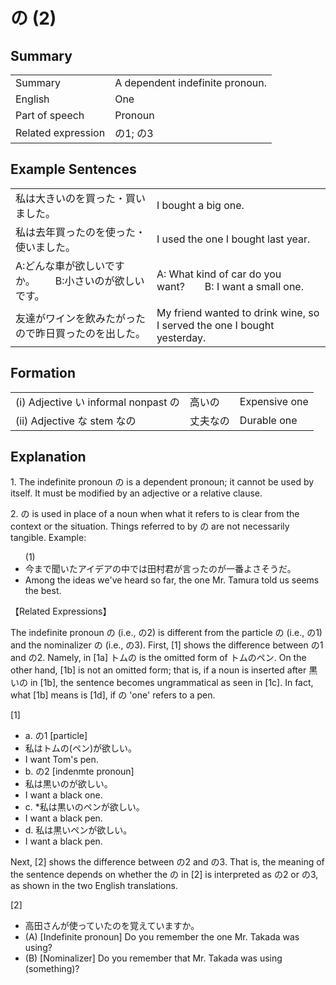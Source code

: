 # の (2)

## Summary

<table><tr>   <td>Summary</td>   <td>A dependent indefinite pronoun.</td></tr><tr>   <td>English</td>   <td>One</td></tr><tr>   <td>Part of speech</td>   <td>Pronoun</td></tr><tr>   <td>Related expression</td>   <td>の1; の3</td></tr></table>

## Example Sentences

<table><tr>   <td>私は大きいのを買った・買いました。</td>   <td>I bought a big one.</td></tr><tr>   <td>私は去年買ったのを使った・使いました。</td>   <td>I used the one I bought last year.</td></tr><tr>   <td>A:どんな車が欲しいですか。  B:小さいのが欲しいです。</td>   <td>A: What kind of car do you want?&emsp;&emsp;B: I want a small one.</td></tr><tr>   <td>友達がワインを飲みたがったので昨日買ったのを出した。</td>   <td>My friend wanted to drink wine, so I served the one I bought yesterday.</td></tr></table>

## Formation

<table class="table"> <tbody><tr class="tr head"> <td class="td"><span class="numbers">(i)</span> <span> <span class="bold">Adjective い informal    nonpast の</span></span></td> <td class="td"><span>高い<span class="concept">の</span></span> </td> <td class="td"><span>Expensive    one</span></td> </tr> <tr class="tr head"> <td class="td"><span class="numbers">(ii)</span> <span> <span class="bold">Adjective な stem なの</span></span></td> <td class="td"><span>丈夫<span class="concept">なの</span></span> </td> <td class="td"><span>Durable    one</span></td> </tr></tbody></table>

## Explanation

<p>1. The indefinite pronoun <span class="cloze">の</span> is a dependent pronoun; it cannot be used by itself. It must be modified by an adjective or a relative clause.</p>  <p>2. <span class="cloze">の</span> is used in place of a noun when what it refers to is clear from the context or the situation. Things referred to by <span class="cloze">の</span> are not necessarily tangible. Example:</p>  <ul>(1) <li>今まで聞いたアイデアの中では田村君が言った<span class="cloze">の</span>が一番よさそうだ。</li> <li>Among the ideas we've heard so far, the one Mr. Tamura told us seems the best.</li> </ul>  <p>【Related Expressions】</p>  <p>The indefinite pronoun <span class="cloze">の</span> (i.e., <span class="cloze">の</span>2) is different from the particle の (i.e., の1) and the nominalizer の (i.e., の3). First, [1] shows the difference between の1 and <span class="cloze">の</span>2. Namely, in [1a] トム<span class="cloze">の</span> is the omitted form of トムのペン. On the other hand, [1b] is not an omitted form; that is, if a noun is inserted after 黒い<span class="cloze">の</span> in [1b], the sentence becomes ungrammatical as seen in [1c]. In fact, what [1b] means is [1d], if <span class="cloze">の</span> 'one' refers to a pen.</p>    <p>[1]</p>  <ul> <li>a. の1 [particle]</li> <li>私はトムの(ペン)が欲しい。</li> <li>I want Tom's pen.</li> <div class="divide"></div> <li>b. <span class="cloze">の</span>2 [indenmte pronoun]</li> <li>私は黒い<span class="cloze">の</span>が欲しい。</li> <li>I want a black one.</li> <div class="divide"></div> <li>c. *私は黒い<span class="cloze">の</span>ペンが欲しい。</li> <li>I want a black pen.</li> <div class="divide"></div> <li>d. 私は黒いペンが欲しい。</li> <li>I want a black pen.</li> </ul>  <p>Next, [2] shows the difference between <span class="cloze">の</span>2 and の3. That is, the meaning of the sentence depends on whether the <span class="cloze">の</span> in [2] is interpreted as <span class="cloze">の</span>2 or の3, as shown in the two English translations.</p>  <p>[2]</p>  <ul> <li>高田さんが使っていた<span class="cloze">の</span>を覚えていますか。</li> <div class="divide"></div> <li>(A) [Indefinite pronoun] Do you remember the one Mr. Takada was using?</li> <div class="divide"></div> <li>(B) [Nominalizer] Do you remember that Mr. Takada was using (something)?</li> </ul>

